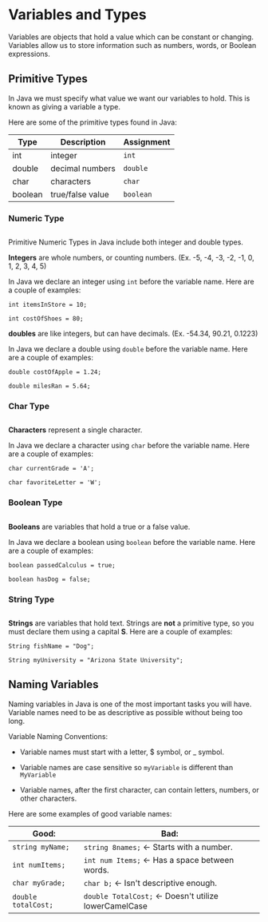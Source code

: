 # Variables and Types

Variables are objects that hold a value which can be constant or changing. Variables allow us to store information such as numbers, words, or Boolean expressions. 

## Primitive Types

In Java we must specify what value we want our variables to hold. This is known as giving a variable a type. 

Here are some of the primitive types found in Java:

| Type | Description | Assignment |
| -- | -- | -- |
| int | integer | ``int`` |
| double | decimal numbers | ``double`` |
| char | characters | ``char``  |
| boolean | true/false value | ``boolean`` |


### Numeric Type
## 

Primitive Numeric Types in Java include both integer and double types. 

**Integers** are whole numbers, or counting numbers. 
(Ex. -5, -4, -3, -2, -1, 0, 1, 2, 3, 4, 5)

In Java we declare an integer using ``int`` before the variable name. Here are a couple of examples: 

`` int itemsInStore = 10; ``

`` int costOfShoes = 80; ``

**doubles** are like integers, but can have decimals. (Ex. -54.34, 90.21, 0.1223)

In Java we declare a double using ``double`` before the variable name. Here are a couple of examples:

``double costOfApple = 1.24;``

``double milesRan = 5.64;``



### Char Type
## 

**Characters** represent a single character.

In Java we declare a character using ``char`` before the variable name. Here are a couple of examples:

``char currentGrade = 'A';``

``char favoriteLetter = 'W';``

### Boolean Type
## 

**Booleans** are variables that hold a true or a false value.

In Java we declare a boolean using ``boolean`` before the variable name. Here are a couple of examples:

``boolean passedCalculus = true;``

``boolean hasDog = false;``

### String Type
## 

**Strings** are variables that hold text. Strings are **not** a primitive type, so you must declare them using a capital **S**. Here are a couple of examples:

``String fishName = "Dog";``

``String myUniversity = "Arizona State University";``

## Naming Variables

Naming variables in Java is one of the most important tasks you will have. Variable names need to be as descriptive as possible without being too long.

Variable Naming Conventions:

- Variable names must start with a letter, $ symbol, or _ symbol.

- Variable names are case sensitive so ``myVariable`` is different than ``MyVariable``

- Variable names, after the first character, can contain letters, numbers, or other characters.


Here are some examples of good variable names:

| Good: | Bad: |
| -- | -- |
| ``string myName;`` | ``string 8names;`` <- Starts with a number. |
| ``int numItems;`` | ``int num Items;`` <- Has a space between words. |
| ``char myGrade;`` | ``char b;`` <- Isn't descriptive enough. |
| ``double totalCost;`` | ``double TotalCost;`` <- Doesn't utilize lowerCamelCase    |


